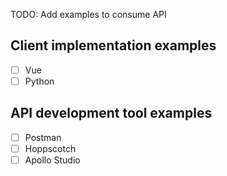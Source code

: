 TODO: Add examples to consume API

## Client implementation examples

- [ ] Vue
- [ ] Python

## API development tool examples

- [ ] Postman
- [ ] Hoppscotch
- [ ] Apollo Studio
